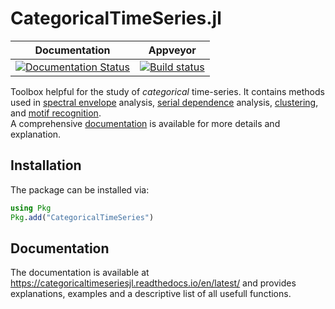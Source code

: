 # CategoricalTimeSeries.jl


| **Documentation**| **Appveyor** |
|:---------------:|:---------------:|
|[![Documentation Status](https://readthedocs.org/projects/categoricaltimeseriesjl/badge/?version=latest)](https://categoricaltimeseriesjl.readthedocs.io/en/latest/?badge=latest)| [![Build status](https://ci.appveyor.com/api/projects/status/ik7hvhu73kpvpr0r?svg=true)](https://ci.appveyor.com/project/johncwok/categoricaltimeseries-jl)| 

Toolbox helpful for the study of *categorical* time-series.
It contains methods used in [spectral envelope](https://categoricaltimeseriesjl.readthedocs.io/en/latest/Spectral_properties/)  analysis, [serial dependence](https://categoricaltimeseriesjl.readthedocs.io/en/latest/Correlations/) analysis, [clustering](https://categoricaltimeseriesjl.readthedocs.io/en/latest/Data_clustering/), and [motif recognition](https://categoricaltimeseriesjl.readthedocs.io/en/latest/Motif_recognition/). <br/>
A comprehensive [documentation](https://categoricaltimeseriesjl.readthedocs.io/en/latest/) is available for more details and explanation.

## Installation
The package can be installed via:
```Julia
using Pkg
Pkg.add("CategoricalTimeSeries")
```

## Documentation
The documentation is available at https://categoricaltimeseriesjl.readthedocs.io/en/latest/ and provides explanations, examples and a descriptive list of all usefull functions. 
